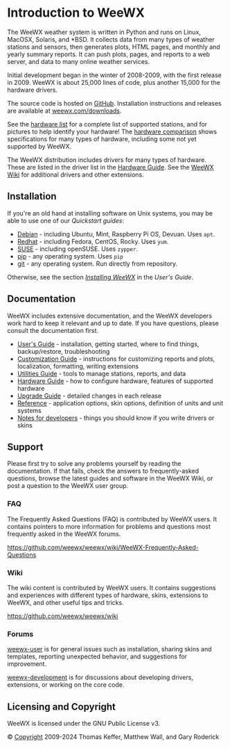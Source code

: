 # Introduction to WeeWX

The WeeWX weather system is written in Python and runs on Linux, MacOSX,
Solaris, and *BSD. It collects data from many types of weather stations and
sensors, then generates plots, HTML pages, and monthly and yearly summary
reports. It can push plots, pages, and reports to a web server, and data to
many online weather services.

Initial development began in the winter of 2008-2009, with the first release in
2009. WeeWX is about 25,000 lines of code, plus another 15,000 for the hardware
drivers.

The source code is hosted on [GitHub](https://github.com/weewx/weewx).
Installation instructions and releases are available at
[weewx.com/downloads](http://weewx.com/downloads).

See the [hardware list](https://weewx.com/hardware.html) for a complete list
of supported stations, and for pictures to help identify your hardware!  The
[hardware comparison](https://weewx.com/hwcmp.html) shows specifications for
many types of hardware, including some not yet supported by WeeWX.

The WeeWX distribution includes drivers for many types of hardware. These
are listed in the driver list in the [Hardware Guide](hardware/drivers.md).
See the [WeeWX Wiki](https://github.com/weewx/weewx/wiki) for additional
drivers and other extensions.


## Installation

If you're an old hand at installing software on Unix systems, you may be able
to use one of our _Quickstart guides_:

* [Debian](quickstarts/debian.md) - including Ubuntu, Mint, Raspberry Pi 
  OS, Devuan. Uses `apt`.
* [Redhat](quickstarts/redhat.md) - including Fedora, CentOS, Rocky. Uses
  `yum`.
* [SUSE](quickstarts/suse.md) - including openSUSE. Uses `zypper`.
* [pip](quickstarts/pip.md) - any operating system. Uses `pip`
* [git](quickstarts/git.md) - any operating system. Run directly from
  repository.

Otherwise, see the section [_Installing WeeWX_](usersguide/installing.md) in
the _User's Guide_.

## Documentation

WeeWX includes extensive documentation, and the WeeWX developers work hard to
keep it relevant and up to date. If you have questions, please consult the
documentation first.

* [User's Guide](usersguide/introduction.md) - installation, getting started,
  where to find things, backup/restore, troubleshooting
* [Customization Guide](custom/introduction.md) - instructions for customizing
  reports and plots, localization, formatting, writing extensions
* [Utilities Guide](utilities/weewxd.md) - tools to manage stations, reports,
  and data
* [Hardware Guide](hardware/drivers.md) - how to configure hardware, features
  of supported hardware
* [Upgrade Guide](upgrade.md) - detailed changes in each release
* [Reference](reference/weewx-options/introduction.md) - application options,
  skin options, definition of units and unit systems
* [Notes for developers](devnotes.md) - things you should know if you write
  drivers or skins

## Support

Please first try to solve any problems yourself by reading the documentation.
If that fails, check the answers to frequently-asked questions, browse the
latest guides and software in the WeeWX Wiki, or post a question to the WeeWX
user group.

### FAQ

The Frequently Asked Questions (FAQ) is contributed by WeeWX users. It contains
pointers to more information for problems and questions most frequently asked
in the WeeWX forums.

https://github.com/weewx/weewx/wiki/WeeWX-Frequently-Asked-Questions

### Wiki

The wiki content is contributed by WeeWX users. It contains suggestions and
experiences with different types of hardware, skins, extensions to WeeWX, and
other useful tips and tricks.

https://github.com/weewx/weewx/wiki

### Forums

[weewx-user](https://groups.google.com/group/weewx-user) is for general issues
such as installation, sharing skins and templates, reporting unexpected
behavior, and suggestions for improvement.

[weewx-development](https://groups.google.com/group/weewx-development) is for
discussions about developing drivers, extensions, or working on the core code.

## Licensing and Copyright

WeeWX is licensed under the GNU Public License v3.

© [Copyright](copyright.md) 2009-2024 Thomas Keffer, Matthew Wall, and Gary
Roderick
